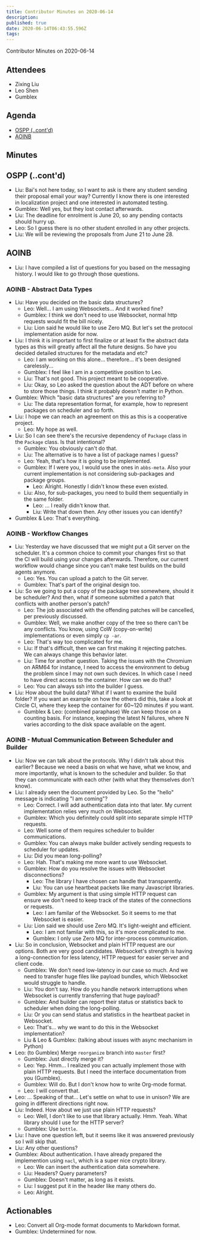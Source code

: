 ```yaml
---
title: Contributor Minutes on 2020-06-14
description: 
published: true
date: 2020-06-14T06:43:55.596Z
tags: 
---
```


Contributor Minutes on 2020-06-14

Attendees
---------
- Zixing Liu
- Leo Shen
- Gumblex

Agenda
------
- [OSPP (..cont'd)](#ospp-contd)
- [AOINB](#aoinb)

Minutes
-------

## OSPP (..cont'd)

- Liu: Bai's not here today, so I want to ask is there any student sending their proposal email your way? Currently I know there is one interested in localization project and one interested in automated testing.
- Gumblex: Well yes, but they lost contact afterwards.
- Liu: The deadline for enrolment is June 20, so any pending contacts should hurry up.
- Leo: So I guess there is no other student enrolled in any other projects.
- Liu: We will be reviewing the proposals from June 21 to June 28.

## AOINB

- Liu: I have compiled a list of questions for you based on the messaging history. I would like to go through those questions.

### AOINB - Abstract Data Types

- Liu: Have you decided on the basic data structures?
    - Leo: Well... I am using Websockets... And it worked fine?
    - Gumblex: I think we don't need to use Websocket, normal http requests would fit the bill nicely.
    - Liu: Lion said he would like to use Zero MQ. But let's set the protocol implementation aside for now.
- Liu: I think it is important to first finalize or at least fix the abstract data types as this will greatly affect all the future designs. So have you decided detailed structures for the metadata and etc?
    - Leo: I am working on this alone... therefore... it's been designed carelessly...
    - Gumblex: I feel like I am in a competitive position to Leo.
    - Liu: That's not good. This project meant to be cooperative.
    - Liu: Okay, so Leo asked the question about the ADT before on where to store those things. I think it probably doesn't matter in Python.
- Gumblex: Which "basic data structures" are you referring to?
    - Liu: The data representation format, for example, how to represent packages on scheduler and so forth.
- Liu: I hope we can reach an agreement on this as this is a cooperative project.
    - Leo: My hope as well.
- Liu: So I can see there's the recursive dependency of `Package` class in the `Package` class. Is that intentional?
    - Gumblex: You obviously can't do that.
    - Liu: The alternative is to have a list of package names I guess?
    - Leo: Yeah, that's how it is going to be implemented.
    - Gumblex: If I were you, I would use the ones in `abbs-meta`. Also your current implementation is not considering sub-packages and package groups.
        - Leo: Alright. Honestly I didn't know these even existed.
    - Liu: Also, for sub-packages, you need to build them sequentially in the same folder.
        - Leo: ... I really didn't know that.
        - Liu: Write that down then. Any other issues you can identify?
- Gumblex & Leo: That's everything.

### AOINB - Workflow Changes

- Liu: Yesterday we have discussed that we might put a Git server on the scheduler. It's a common choice to commit your changes first so that the CI will build using your changes afterwards. Therefore, our current workflow would change since you can't make test builds on the build agents anymore.
    - Leo: Yes. You can upload a patch to the Git server.
    - Gumblex: That's part of the original design too.
- Liu: So we going to put a copy of the package tree somewhere, should it be scheduler? And then, what if someone submitted a patch that conflicts with another person's patch?
    - Leo: The job associated with the offending patches will be cancelled, per previously discussed.
    - Gumblex: Well, we make another copy of the tree so there can't be any conflicts. You know, using CoW (copy-on-write) implementations or even simply `cp -ar`.
    - Leo: That's way too complicated for me.
    - Liu: If that's difficult, then we can first making it rejecting patches. We can always change this behavior later.
    - Liu: Time for another question. Taking the issues with the Chromium on ARM64 for instance, I need to access the environment to debug the problem since I may not own such devices. In which case I need to have direct access to the container. How can we do that?
    - Leo: You can always ssh into the builder I guess.
- Liu: How about the build data? What if I want to examine the build folder? If you want an example on how the others did this, take a look at Circle CI, where they keep the container for 60~120 minutes if you want.
    - Gumblex & Leo: (combined paraphase) We can keep those on a counting basis. For instance, keeping the latest N failures, where N varies according to the disk space available on the agent.

### AOINB - Mutual Communication Between Scheduler and Builder

- Liu: Now we can talk about the protocols. Why I didn't talk about this earlier? Because we need a basis on what we have, what we know, and more importantly, what is known to the scheduler and builder. So that they can communicate with each other (with what they themselves don't know).
- Liu: I already seen the document provided by Leo. So the "hello" message is indicating "I am coming"?
    - Leo: Correct. I will add authentication data into that later. My current implementation relies very much on Websocket.
    - Gumblex: Which you definitely could split into separate simple HTTP requests.
    - Leo: Well some of them requires scheduler to builder communications.
    - Gumblex: You can always make builder actively sending requests to scheduler for updates.
    - Liu: Did you mean long-polling?
    - Leo: Hah. That's making me more want to use Websocket.
    - Gumblex: How do you resolve the issues with Websocket disconnections?
        - Leo: The library I have chosen can handle that transparently.
        - Liu: You can use heartbeat packets like many Javascript libraries.
    - Gumblex: My argument is that using simple HTTP request can ensure we don't need to keep track of the states of the connections or requests.
        - Leo: I am familar of the Websocket. So it seems to me that Websocket is easier.
    - Liu: Lion said we should use Zero MQ. It's light-weight and efficient.
        - Leo: I am not familar with this, so it's more complicated to me.
        - Gumblex: I only use Zero MQ for inter-process communication.
- Liu: So in conclusion, Websocket and plain HTTP request are our options. Both are very good candidates. Websocket's strength is having a long-connection for less latency, HTTP request for easier server and client code.
    - Gumblex: We don't need low-latency in our case so much. And we need to transfer huge files like payload bundles, which Websocket would struggle to handle.
    - Liu: You don't say. How do you handle network interruptions when Websocket is currently transferring that huge payload?
    - Gumblex: And builder can report their status or statistics back to scheduler when doing the long-polling.
    - Liu: Or you can send status and statistics in the heartbeat packet in Websocket.
    - Leo: That's... why we want to do this in the Websocket implementation?
    - Liu & Leo & Gumblex: (talking about issues with async mechanism in Python)
- Leo: (to Gumblex) Merge `reorganize` branch into `master` first?
    - Gumblex: Just directly merge it?
    - Leo: Yep. Hmm... I realized you can actually implement those with plain HTTP requests. But I need the interface documentation from you (Gumblex).
    - Gumblex: Will do. But I don't know how to write Org-mode format.
    - Leo: I will convert that.
- Leo: ... Speaking of that... Let's settle on what to use in unison? We are going in different directions right now.
- Liu: Indeed. How about we just use plain HTTP requests?
    - Leo: Well, I don't like to use that library actually. Hmm. Yeah. What library should I use for the HTTP server?
    - Gumblex: Use `bottle`.
- Liu: I have one question left, but it seems like it was answered previously so I will skip that.
- Liu: Any other questions?
- Gumblex: About authentication. I have already prepared the implemention using `nacl`, which is a super nice crypto library.
    - Leo: We can insert the authentication data somewhere.
    - Liu: Headers? Query parameters?
    - Gumblex: Doesn't matter, as long as it exists.
    - Liu: I suggest put it in the header like many others do.
    - Leo: Alright.

Actionables
-----------

- Leo: Convert all Org-mode format documents to Markdown format.
- Gumblex: Undetermined for now.
